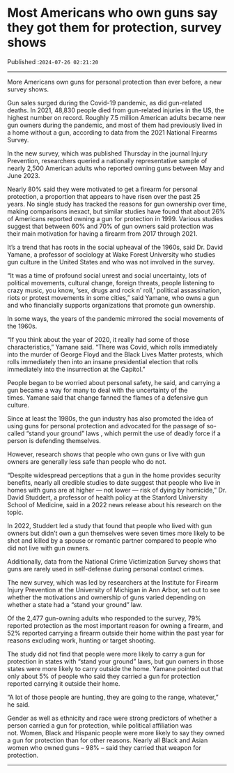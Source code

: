 # Most Americans who own guns say they got them for protection, survey shows

Published :`2024-07-26 02:21:20`

---

More Americans own guns for personal protection than ever before, a new survey shows.

Gun sales surged during the Covid-19 pandemic, as did gun-related deaths. In 2021, 48,830 people died from gun-related injuries in the US, the highest number on record. Roughly 7.5 million American adults became new gun owners during the pandemic, and most of them had previously lived in a home without a gun, according to data from the 2021 National Firearms Survey.

In the new survey, which was published Thursday in the journal Injury Prevention, researchers queried a nationally representative sample of nearly 2,500 American adults who reported owning guns between May and June 2023.

Nearly 80% said they were motivated to get a firearm for personal protection, a proportion that appears to have risen over the past 25 years. No single study has tracked the reasons for gun ownership over time, making comparisons inexact, but similar studies have found that about 26% of Americans reported owning a gun for protection in 1999. Various studies suggest that between 60% and 70% of gun owners said protection was their main motivation for having a firearm from 2017 through 2021.

It’s a trend that has roots in the social upheaval of the 1960s, said Dr. David Yamane, a professor of sociology at Wake Forest University who studies gun culture in the United States and who was not involved in the survey.

“It was a time of profound social unrest and social uncertainty, lots of political movements, cultural change, foreign threats, people listening to crazy music, you know, ‘sex, drugs and rock n’ roll,’ political assassination, riots or protest movements in some cities,” said Yamane, who owns a gun and who financially supports organizations that promote gun ownership.

In some ways, the years of the pandemic mirrored the social movements of the 1960s.

“If you think about the year of 2020, it really had some of those characteristics,” Yamane said. “There was Covid, which rolls immediately into the murder of George Floyd and the Black Lives Matter protests, which rolls immediately then into an insane presidential election that rolls immediately into the insurrection at the Capitol.”

People began to be worried about personal safety, he said, and carrying a gun became a way for many to deal with the uncertainty of the times. Yamane said that change fanned the flames of a defensive gun culture.

Since at least the 1980s, the gun industry has also promoted the idea of using guns for personal protection and advocated for the passage of so-called “stand your ground” laws , which permit the use of deadly force if a person is defending themselves.

However, research shows that people who own guns or live with gun owners are generally less safe than people who do not.

“Despite widespread perceptions that a gun in the home provides security benefits, nearly all credible studies to date suggest that people who live in homes with guns are at higher — not lower — risk of dying by homicide,” Dr. David Studdert, a professor of health policy at the Stanford University School of Medicine, said in a 2022 news release about his research on the topic.

In 2022, Studdert led a study that found that people who lived with gun owners but didn’t own a gun themselves were seven times more likely to be shot and killed by a spouse or romantic partner compared to people who did not live with gun owners.

Additionally, data from the National Crime Victimization Survey shows that guns are rarely used in self-defense during personal contact crimes.

The new survey, which was led by researchers at the Institute for Firearm Injury Prevention at the University of Michigan in Ann Arbor, set out to see whether the motivations and ownership of guns varied depending on whether a state had a “stand your ground” law.

Of the 2,477 gun-owning adults who responded to the survey, 79% reported protection as the most important reason for owning a firearm, and 52% reported carrying a firearm outside their home within the past year for reasons excluding work, hunting or target shooting.

The study did not find that people were more likely to carry a gun for protection in states with “stand your ground” laws, but gun owners in those states were more likely to carry outside the home. Yamane pointed out that only about 5% of people who said they carried a gun for protection reported carrying it outside their home.

“A lot of those people are hunting, they are going to the range, whatever,” he said.

Gender as well as ethnicity and race were strong predictors of whether a person carried a gun for protection, while political affiliation was not. Women, Black and Hispanic people were more likely to say they owned a gun for protection than for other reasons. Nearly all Black and Asian women who owned guns – 98% – said they carried that weapon for protection.

---

